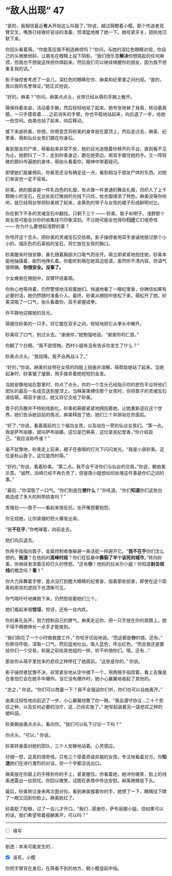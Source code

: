 # “敌人出现” 47

“是的，我相信最近**有人**开始这么叫我了，”你说，越过萌瞪着小樱。那个传送者双臂交叉，嘴唇已经做好说话的准备，但凛猛地推了她一下。她咬紧牙关，固执地沉默下来。

你回头看着萌。“你能答应我不制造麻烦吗？”你问，与她的深红色眼睛对视，你自己的头微微倾斜，让眉毛在眼睛上投下阴影。“我们很乐意**解决**你想挑起的任何麻烦，但我也不想就这样把你绑起来。然后我们可以继续唤醒你的朋友，因为我不想重复我的话。”

影子操控者考虑了一会儿，深红色的眼睛在你、麻美和纪里香之间扫视。“是的，我以我的名誉保证，”她正式地说。

“好的。麻美？”你问。麻美点点头，丝带已经从萌的手腕上散开。

萌保持着坐姿，活动着手腕，然后轻轻地站了起来。她夸张地耸了耸肩，转动着肩膀，一只手摸索着......之前消失的手臂。你也平稳地站起来，向后退了一步，给她一些空间。由美也站了起来，向后移动。

接下来是砂美，你想。你用意念将砂美的身体放在屋顶上，然后走过去，麻美、纪里香、萌和仙台女孩们跟在你身后。

看到朋友的尸体，萌看起来非常不安，她的目光追随着你移开的平台，直到看不见为止。她颤抖了一下，走到砂美身边，跪在她旁边，用双手握住她的手。又一阵轻微的颤抖传遍她的身体，萌抬头看着你，眼神中带着疑问。

即使她们是雇佣兵，你甚至还没有确定这一点，看到相当于朋友尸体的东西，对她们来说也一定不容易。

砂美。她的服装是一件乳白色的礼服，有点像一件普通的舞会礼服，但织入了上千颗微小的宝石，在远处街灯微弱的光线下闪烁，给衣服增添了特色。麻美没等你吩咐，就已经用丝带把砂美绑了起来，金黄色的带子与女孩的裙子形成鲜明对比。

你在剩下不多的灵魂宝石中翻找。只剩下三个 —— 砂美、敦子和明子。浅野那个疯女孩可能会对你的收集技巧印象深刻。不过她可能会觉得你**归还**它们很奇怪 —— 你为什么要想起浅野的事？

你甩开这个念头，把砂美的灵魂宝石交给萌。影子操控者用双手虔诚地接过那个小小的、烟灰色的石英般的宝石，将它放在女孩的胸口。

砂美醒来时很安静，鼻孔随着胸部大口吸气而张开。萌立即紧紧地抱住她，砂美本能地抽搐着，剧烈地挣扎着。你能听到萌在她耳边低语，虽然听不清内容，但语气很明确。**你很安全。没事了。**

少女瘫倒在拥抱中，双臂环绕着萌。

你耐心地等待着，仍然警惕地注视着她们。快速地看了一眼纪里香，你确信如果有必要的话，她仍然随时准备介入。最终，砂美从拥抱中放松下来，萌松开了她。砂美深吸了一口气，抬头看着你，双手紧握成拳。

你平静地迎接她的目光。

萌握住砂美的一只手，将它握在双手之间，轻轻地把它从拳头中解开。

砂美叹了口气，别过头去。“谢谢你，”她勉强地说。“谢谢你的仁慈。”

你翻了个白眼。“我不是怪物。西村小姐有没有告诉你发生了什么？”

砂美点点头。“我投降。我不会再战斗了。”

“好的，”你说。麻美的丝带在女孩的四肢上扭曲并溶解，萌帮助她站了起来。当她起身时，砂美皱了皱眉，用手拨弄着她短短的金发。

当她安静地站在那里时，你点了点头，你的一个念头已经指示你的悲伤平台将他们团队的最后一名成员送到屋顶上。当麻美束缚住那个女孩时，你将敦子的灵魂宝石递给萌，萌双手接过。她又将它交给了砂美。

敦子的苏醒并不特别戏剧化，砂美和萌都紧紧地拥抱着她，让她重新适应这个世界。她们告诉她目前的情况，麻美释放了她，她们三个并排站在你面前。

“好了，”你说，看着面前的三个福岛女孩，以及站在一旁的仙台女孩们。“第一点。我是萨布丽娜，就叫萨布丽娜。这位是巴麻美，这位是吴纪里香，”你介绍自己。“我应该称呼谁？”

毫不犹豫地，砂美走上前来，裙子在昏暗的灯光下闪闪发光。“我是小泉砂美。这位是秋山敦子，这位是西村萌。”

“好的，”你说，看着砂美。“第二点。我不会干涉你们与仙台的交易，”你说，朝由美示意。“诚然，浜崎已经不再负责了，但是南小姐想如何处理这件事是你们之间的事。”

“最后...”你深吸了一口气。“你们到底在**想什么**？”你吼道。“你们**知道**你们这些白痴造成了多大的附带损害吗？”

库维拉——敦子——看起来很反抗，张开嘴想要抱怨。

你无视她，让你紧绷的怒火爆发出来。

“我**不在乎**，”你咆哮着，向前走去。

她们向后退去。

你用手指指向敦子，金属控制者像躲避一条活蛇一样避开它。“**我不在乎**你们怎么想的。**街道**？在他妈的**高峰时段**？你们在狂暴中**撕裂了半个该死的城市**。”转向砂美，你继续发泄着压抑已久的愤怒。“还有**你**！他妈的拉米尔小姐！你知道**射击视线**的概念吗？**看！**”

你大力挥舞着手臂，差点没打到瞪大眼睛的纪里香，指着那些损害，即使在这个距离和雨帘的遮挡下也清晰可见。

你气喘吁吁地瘫倒下来，仍然怒视着她们三个。

她们看起来很**惊讶**。惊讶，还有一丝内疚。

你的鼻孔张开，努力控制自己的脾气。麻美走近你，把一只手放在你的肩膀上。她不得不稍微伸长一点手才能做到。

“我们刚花了一个小时做救援工作，” 你咬牙切齿地说。“而这都是**你**的错。还有。” 你屏住呼吸，深吸一口气，然后猛地吐出。吸入蓝色，呼出红色。“而且我还是要给你们一个交易，和我之前给其他组的一样。听不听随你们。哦，还有...”

那些你从萌手里抢来的悲叹之种停在了她面前。“这些是你的，” 你说。

影子操控者犹豫不决，非常紧张地从空中摘下一个，用两根手指捏着，看上去像是在害怕它会在她手中爆炸。当它没有爆炸时，她小心翼翼地收起了其他的。

“总之，” 你说。“你们可以商量一下？我不会强迫你们听，你们也可以自由离开。”

由美试探性地向前迈了一步，小心翼翼地瞥了你一眼。“我会遵守协议...二十个悲叹之种，以及任何必要的治疗，这...已经实施了。” 她举起装着另一袋悲叹之种的塑料袋。

砂美朝由美点点头，看向你。“我们可以私下讨论一下吗？”

你点头。“可以，” 你说。

砂美转身面对她的团队，三个人安静地站着。心灵感应。

仔细一想，这真的很奇怪。只有三个穿着奇装异服的女孩，专注地看着对方。你**知道**她们在进行激烈的对话，但一个字都没说出口。

麻美放在你肩上的手移到你的手上，紧紧握住。你看着她，她冲你微笑，脸上的线条透露出一丝担忧。你回以微笑，试图在表情中传达安慰。麻美微微低下头。

最后，砂美转过身来再次面对你。看到麻美握着你的手，她愣了一下，眼睛往下瞟了一眼又回到你脸上。麻美脸红了。

砂美眨了眨眼，过了一会儿才开口。“我们...感谢你，萨布丽娜小姐，但如果可以的话，我们希望带着报酬离开，可以吗？”

---

- [ ] 填写

---

剧透：本来可能发生的...

- [x] 该死，小樱

你把手臂背在身后，在萌看不到的地方，朝小樱竖起中指。
